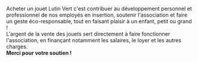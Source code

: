 Acheter un jouet Lutin Vert c'est contribuer au développement personnel et professionnel de nos employés en insertion, soutenir l'association et faire un geste éco-responsable, tout en faisant plaisir à un enfant, petit ou grand !  
L'argent de la vente des jouets sert directement à faire fonctionner l'association, en finançant notamment les salaires, le loyer et les autres charges.  
**Merci pour votre soutien !**